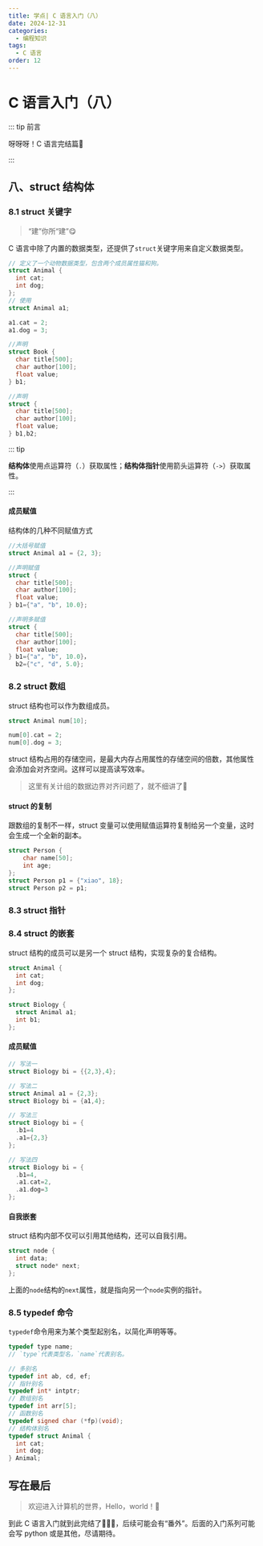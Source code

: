 ```yaml
---
title: 学点| C 语言入门（八）
date: 2024-12-31
categories: 
  - 编程知识
tags: 
  - C 语言
order: 12
---
```


# C 语言入门（八）

::: tip 前言

呀呀呀！C 语言完结篇🤗

:::

## 八、struct 结构体

### 8.1 struct 关键字

> “建”你所“建”😋

C 语言中除了内置的数据类型，还提供了`struct`关键字用来自定义数据类型。

```c
// 定义了一个动物数据类型，包含两个成员属性猫和狗。
struct Animal {
  int cat;
  int dog;
};
// 使用
struct Animal a1;

a1.cat = 2;
a1.dog = 3;

//声明
struct Book {
  char title[500];
  char author[100];
  float value;
} b1;

//声明
struct {
  char title[500];
  char author[100];
  float value;
} b1,b2;
```

::: tip

**结构体**使用点运算符（`.`）获取属性；**结构体指针**使用箭头运算符（`->`）获取属性。

:::



#### 成员赋值

结构体的几种不同赋值方式

```c
//大括号赋值
struct Animal a1 = {2, 3};

//声明赋值
struct {
  char title[500];
  char author[100];
  float value;
} b1={"a", "b", 10.0};

//声明多赋值
struct {
  char title[500];
  char author[100];
  float value;
} b1={"a", "b", 10.0}，
  b2={"c", "d", 5.0};
```





### 8.2 struct 数组

struct 结构也可以作为数组成员。

```c
struct Animal num[10];

num[0].cat = 2;
num[0].dog = 3;
```

struct 结构占用的存储空间，是最大内存占用属性的存储空间的倍数，其他属性会添加会对齐空间。这样可以提高读写效率。

> 这里有关计组的数据边界对齐问题了，就不细讲了🤔



#### struct 的复制

跟数组的复制不一样，struct 变量可以使用赋值运算符复制给另一个变量，这时会生成一个全新的副本。

```c
struct Person {
    char name[50];
    int age;
};
struct Person p1 = {"xiao", 18};
struct Person p2 = p1;
```





### 8.3 struct 指针

<!--@include: ../2023/pointer.md{516,576}-->



### 8.4 struct 的嵌套

struct 结构的成员可以是另一个 struct 结构，实现复杂的复合结构。

```c
struct Animal {
  int cat;
  int dog;
};

struct Biology {
  struct Animal a1;
  int b1;
};
```



#### 成员赋值

```c
// 写法一
struct Biology bi = {{2,3},4};

// 写法二
struct Animal a1 = {2,3};
struct Biology bi = {a1,4};

// 写法三
struct Biology bi = {
  .b1=4
  .a1={2,3}
};

// 写法四
struct Biology bi = {
  .b1=4,
  .a1.cat=2,
  .a1.dog=3
};

```



#### 自我嵌套

struct 结构内部不仅可以引用其他结构，还可以自我引用。

```c
struct node {
  int data;
  struct node* next;
};
```

上面的`node`结构的`next`属性，就是指向另一个`node`实例的指针。



### 8.5 typedef 命令

`typedef`命令用来为某个类型起别名，以简化声明等等。

```c
typedef type name;
// `type`代表类型名，`name`代表别名。

// 多别名
typedef int ab, cd, ef;
// 指针别名
typedef int* intptr;
// 数组别名
typedef int arr[5];
// 函数别名
typedef signed char (*fp)(void);
// 结构体别名
typedef struct Animal {
  int cat;
  int dog;
} Animal;
```





## 写在最后

> 欢迎进入计算机的世界，Hello，world！🎉

到此 C 语言入门就到此完结了🎉🎉🎉，后续可能会有“番外”。后面的入门系列可能会写 python 或是其他，尽请期待。
